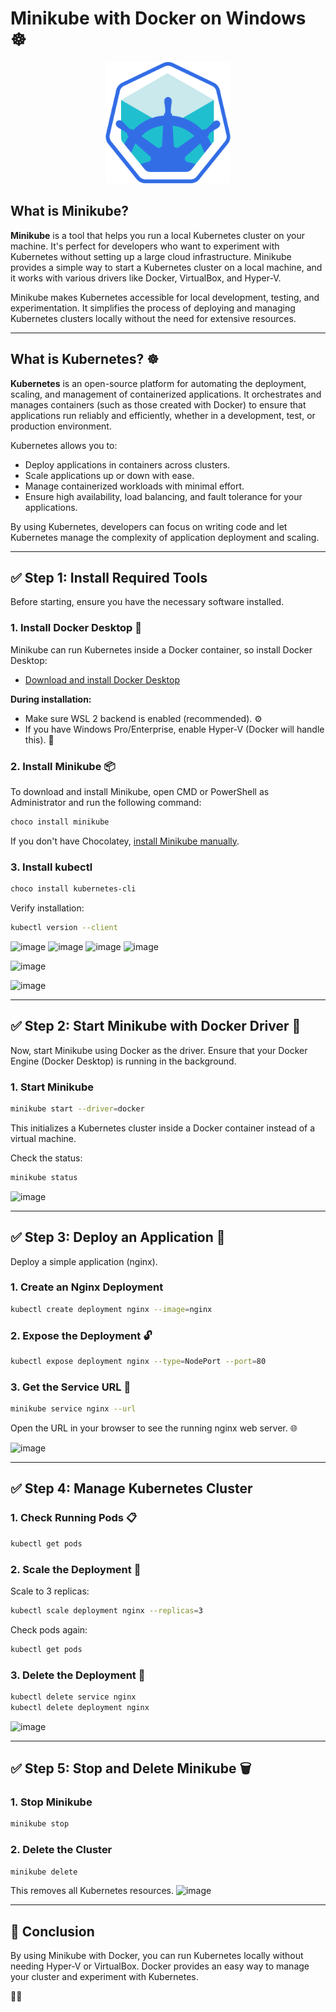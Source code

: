 # Minikube with Docker on Windows ☸️

<p align="center">
  <img src="https://raw.githubusercontent.com/TarakKatoch/My-Docker-Dockyard/54505203108590859cc273cd9a1c18bb9f018e76/Minikube%20with%20Docker%20on%20Windows/assets/logo.png" alt="Minikube Logo" width="200" />
</p>

## What is Minikube? 

**Minikube** is a tool that helps you run a local Kubernetes cluster on your machine. It's perfect for developers who want to experiment with Kubernetes without setting up a large cloud infrastructure. Minikube provides a simple way to start a Kubernetes cluster on a local machine, and it works with various drivers like Docker, VirtualBox, and Hyper-V.

Minikube makes Kubernetes accessible for local development, testing, and experimentation. It simplifies the process of deploying and managing Kubernetes clusters locally without the need for extensive resources.

---

## What is Kubernetes? ☸️

**Kubernetes** is an open-source platform for automating the deployment, scaling, and management of containerized applications. It orchestrates and manages containers (such as those created with Docker) to ensure that applications run reliably and efficiently, whether in a development, test, or production environment.

Kubernetes allows you to:
- Deploy applications in containers across clusters.
- Scale applications up or down with ease.
- Manage containerized workloads with minimal effort.
- Ensure high availability, load balancing, and fault tolerance for your applications.

By using Kubernetes, developers can focus on writing code and let Kubernetes manage the complexity of application deployment and scaling.

---

## ✅ Step 1: Install Required Tools

Before starting, ensure you have the necessary software installed.

### 1. Install Docker Desktop 🐋

Minikube can run Kubernetes inside a Docker container, so install Docker Desktop:

- [Download and install Docker Desktop](https://www.docker.com/products/docker-desktop/)

**During installation:**
- Make sure WSL 2 backend is enabled (recommended). ⚙️
- If you have Windows Pro/Enterprise, enable Hyper-V (Docker will handle this). 🔧

### 2. Install Minikube 📦

To download and install Minikube, open CMD or PowerShell as Administrator and run the following command:
```bash
choco install minikube
```
If you don't have Chocolatey, [install Minikube manually](https://minikube.sigs.k8s.io/docs/start/).

### 3. Install kubectl

```bash
choco install kubernetes-cli
```
Verify installation:
```bash
kubectl version --client
```
![image](https://github.com/sakshibisht5/DockerWork/blob/master/9.%20Minikube%20with%20Docker%20on%20Windows/images/1.png)
![image](https://github.com/sakshibisht5/DockerWork/blob/master/9.%20Minikube%20with%20Docker%20on%20Windows/images/2.png)
![image](https://github.com/sakshibisht5/DockerWork/blob/master/9.%20Minikube%20with%20Docker%20on%20Windows/images/3.png)
![image](https://github.com/sakshibisht5/DockerWork/blob/master/9.%20Minikube%20with%20Docker%20on%20Windows/images/4.png)

![image](https://github.com/sakshibisht5/DockerWork/blob/master/9.%20Minikube%20with%20Docker%20on%20Windows/images/5.png)

![image](https://github.com/sakshibisht5/DockerWork/blob/master/9.%20Minikube%20with%20Docker%20on%20Windows/images/6.png)

---

## ✅ Step 2: Start Minikube with Docker Driver 🐳

Now, start Minikube using Docker as the driver. Ensure that your Docker Engine (Docker Desktop) is running in the background.

### 1. Start Minikube
```bash
minikube start --driver=docker
```
This initializes a Kubernetes cluster inside a Docker container instead of a virtual machine.

Check the status:
```bash
minikube status
```
![image](https://github.com/sakshibisht5/DockerWork/blob/master/9.%20Minikube%20with%20Docker%20on%20Windows/images/7.png)

---

## ✅ Step 3: Deploy an Application 🚀

Deploy a simple application (nginx).

### 1. Create an Nginx Deployment
```bash
kubectl create deployment nginx --image=nginx
```

### 2. Expose the Deployment 🔓
```bash
kubectl expose deployment nginx --type=NodePort --port=80
```

### 3. Get the Service URL 🔗
```bash
minikube service nginx --url
```
Open the URL in your browser to see the running nginx web server. 🌐

![image](https://github.com/sakshibisht5/DockerWork/blob/master/9.%20Minikube%20with%20Docker%20on%20Windows/images/8.png)

---

## ✅ Step 4: Manage Kubernetes Cluster

### 1. Check Running Pods 📋
```bash
kubectl get pods
```

### 2. Scale the Deployment 📏
Scale to 3 replicas:
```bash
kubectl scale deployment nginx --replicas=3
```
Check pods again:
```bash
kubectl get pods
```

### 3. Delete the Deployment 🧹
```bash
kubectl delete service nginx
kubectl delete deployment nginx
```
![image](https://github.com/sakshibisht5/DockerWork/blob/master/9.%20Minikube%20with%20Docker%20on%20Windows/images/9.png)

---

## ✅ Step 5: Stop and Delete Minikube 🗑️

### 1. Stop Minikube
```bash
minikube stop
```

### 2. Delete the Cluster 
```bash
minikube delete
```
This removes all Kubernetes resources.
![image](https://github.com/sakshibisht5/DockerWork/blob/master/9.%20Minikube%20with%20Docker%20on%20Windows/images/10.png)

---

## 🎯 Conclusion

By using Minikube with Docker, you can run Kubernetes locally without needing Hyper-V or VirtualBox. Docker provides an easy way to manage your cluster and experiment with Kubernetes.

🚀😊


